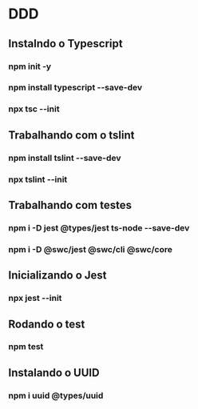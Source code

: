 # DDD

## Instalndo o Typescript

### npm init -y 

### npm install typescript --save-dev

### npx tsc --init

## Trabalhando com o tslint

### npm install tslint --save-dev

### npx tslint --init

## Trabalhando com testes

### npm i -D jest @types/jest ts-node --save-dev

### npm i -D @swc/jest @swc/cli @swc/core


## Inicializando o Jest

### npx jest --init

## Rodando o test

### npm test

## Instalando o UUID

### npm i uuid @types/uuid
